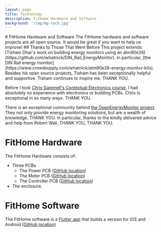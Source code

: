 ```yaml
---
layout: page
title: Technology
description: FitHome Hardware and Software
background: '/img/bg-tech.jpg'
---
```

<link rel="stylesheet" href='{{ '/assets/page-style.css' | prepend: site.baseurl | replace: '//', '/' }}'>
# FitHome Hardware and Software
The FitHome hardware and software projects are all open source.  It would be great if you want to help us improve!
## Thanks to Those That Went Before
This project extends [Tisham Dhar's work on building energy monitors using an atm90e26](https://github.com/whatnick/DIN_Rail_EnergyMonitor).  In particular, [the DIN Rail energy monitor](https://www.crowdsupply.com/whatnick/atm90e26-energy-monitor-kits).  Besides his open source projects, Tisham has been exceptionally helpful and supportive.  Tisham continues to inspire me.  THANK YOU.

Before I took [Chris Gammell's Contextual Electronics course](https://contextualelectronics.com/), I had absolutely no experience with electronics or building PCBs.  Chris is exceptional in so many ways.  THANK YOU.

There is an exceptional community behind [the OpenEnergyMonitor project](https://learn.openenergymonitor.org/).  They not only provide energy monitoring solutions, but are a wealth of knowledge.  THANK YOU.  In particular, thanks to the kindly delivered advice and help from Robert Wall.  THANK YOU, THANK YOU.  
# FitHome Hardware
The FitHome Hardware consists of:  
* Three PCBs  
  * The Power PCB ([GitHub location](https://github.com/BitKnitting/FitHome_Power_PCB))  
  * The Meter PCB ([GitHub location](https://github.com/BitKnitting/FitHome_Meter_PCB))  
  * The Controller PCB ([GitHub location](https://github.com/BitKnitting/FitHome_Controller_PCB))  
* The enclosure.  
  
# FitHome Software
The FitHome software is a [Flutter app](https://flutter.dev/) that builds a version for iOS and Android ([GitHub location](https://github.com/BitKnitting/FitHome))
